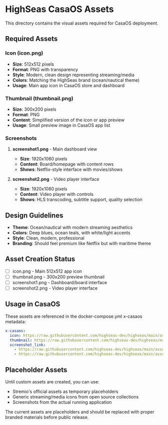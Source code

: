 # HighSeas CasaOS Assets

This directory contains the visual assets required for CasaOS deployment.

## Required Assets

### Icon (icon.png)
- **Size**: 512x512 pixels
- **Format**: PNG with transparency
- **Style**: Modern, clean design representing streaming/media
- **Colors**: Matching the HighSeas brand (ocean/nautical theme)
- **Usage**: Main app icon in CasaOS store and dashboard

### Thumbnail (thumbnail.png)  
- **Size**: 300x200 pixels
- **Format**: PNG
- **Content**: Simplified version of the icon or app preview
- **Usage**: Small preview image in CasaOS app list

### Screenshots
1. **screenshot1.png** - Main dashboard view
   - **Size**: 1920x1080 pixels
   - **Content**: Board/homepage with content rows
   - **Shows**: Netflix-style interface with movies/shows

2. **screenshot2.png** - Video player interface
   - **Size**: 1920x1080 pixels  
   - **Content**: Video player with controls
   - **Shows**: HLS transcoding, subtitle support, quality selection

## Design Guidelines

- **Theme**: Ocean/nautical with modern streaming aesthetics
- **Colors**: Deep blues, ocean teals, with white/light accents
- **Style**: Clean, modern, professional
- **Branding**: Should feel premium like Netflix but with maritime theme

## Asset Creation Status

- [ ] icon.png - Main 512x512 app icon
- [ ] thumbnail.png - 300x200 preview thumbnail  
- [ ] screenshot1.png - Dashboard/board interface
- [ ] screenshot2.png - Video player interface

## Usage in CasaOS

These assets are referenced in the docker-compose.yml x-casaos metadata:

```yaml
x-casaos:
  icon: https://raw.githubusercontent.com/highseas-dev/highseas/main/assets/icon.png
  thumbnail: https://raw.githubusercontent.com/highseas-dev/highseas/main/assets/thumbnail.png
  screenshot_link:
    - https://raw.githubusercontent.com/highseas-dev/highseas/main/assets/screenshot1.png
    - https://raw.githubusercontent.com/highseas-dev/highseas/main/assets/screenshot2.png
```

## Placeholder Assets

Until custom assets are created, you can use:
- Stremio's official assets as temporary placeholders
- Generic streaming/media icons from open source collections
- Screenshots from the actual running application

The current assets are placeholders and should be replaced with proper branded materials before public release.